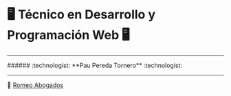 # :desktop_computer: Técnico en Desarrollo y Programación Web :desktop_computer:
<hr>
######  :technologist: **Pau Pereda Tornero** :technologist:
<hr>


:file_folder: [Romeo Abogados](https://github.com/elxpacoalfa/Oter-Informatica/tree/main/RomeoAbogados) 

